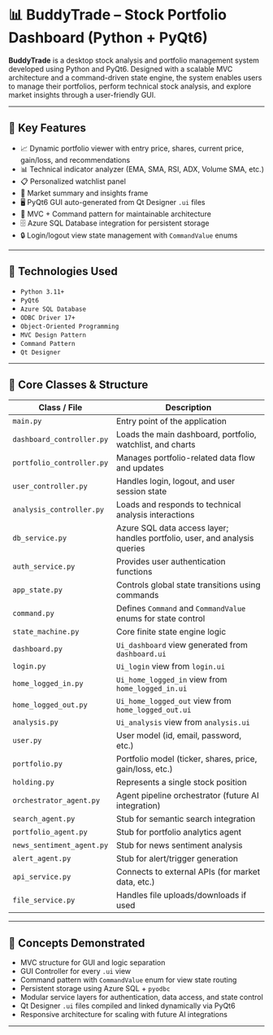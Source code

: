 # 📊 BuddyTrade – Stock Portfolio Dashboard (Python + PyQt6)

**BuddyTrade** is a desktop stock analysis and portfolio management system developed using Python and PyQt6. Designed with a scalable MVC architecture and a command-driven state engine, the system enables users to manage their portfolios, perform technical stock analysis, and explore market insights through a user-friendly GUI.

---

## 🚀 Key Features

- 📈 Dynamic portfolio viewer with entry price, shares, current price, gain/loss, and recommendations
- 📊 Technical indicator analyzer (EMA, SMA, RSI, ADX, Volume SMA, etc.)
- 📋 Personalized watchlist panel
- 📰 Market summary and insights frame
- 🖥️ PyQt6 GUI auto-generated from Qt Designer `.ui` files
- 🧠 MVC + Command pattern for maintainable architecture
- 🗄️ Azure SQL Database integration for persistent storage
- 🔒 Login/logout view state management with `CommandValue` enums

---

## 🔧 Technologies Used

- `Python 3.11+`
- `PyQt6`
- `Azure SQL Database`
- `ODBC Driver 17+`
- `Object-Oriented Programming`
- `MVC Design Pattern`
- `Command Pattern`
- `Qt Designer`

---

## 📁 Core Classes & Structure

| Class / File                      | Description                                                                 |
|-----------------------------------|-----------------------------------------------------------------------------|
| `main.py`                         | Entry point of the application                                              |
| `dashboard_controller.py`         | Loads the main dashboard, portfolio, watchlist, and charts                 |
| `portfolio_controller.py`         | Manages portfolio-related data flow and updates                            |
| `user_controller.py`              | Handles login, logout, and user session state                              |
| `analysis_controller.py`          | Loads and responds to technical analysis interactions                      |
| `db_service.py`                   | Azure SQL data access layer; handles portfolio, user, and analysis queries |
| `auth_service.py`                 | Provides user authentication functions                                     |
| `app_state.py`                    | Controls global state transitions using commands                           |
| `command.py`                      | Defines `Command` and `CommandValue` enums for state control               |
| `state_machine.py`                | Core finite state engine logic                                             |
| `dashboard.py`                    | `Ui_dashboard` view generated from `dashboard.ui`                          |
| `login.py`                        | `Ui_login` view from `login.ui`                                            |
| `home_logged_in.py`              | `Ui_home_logged_in` view from `home_logged_in.ui`                          |
| `home_logged_out.py`             | `Ui_home_logged_out` view from `home_logged_out.ui`                        |
| `analysis.py`                     | `Ui_analysis` view from `analysis.ui`                                      |
| `user.py`                         | User model (id, email, password, etc.)                                     |
| `portfolio.py`                    | Portfolio model (ticker, shares, price, gain/loss, etc.)                   |
| `holding.py`                      | Represents a single stock position                                         |
| `orchestrator_agent.py`          | Agent pipeline orchestrator (future AI integration)                        |
| `search_agent.py`                 | Stub for semantic search integration                                       |
| `portfolio_agent.py`              | Stub for portfolio analytics agent                                         |
| `news_sentiment_agent.py`         | Stub for news sentiment analysis                                           |
| `alert_agent.py`                  | Stub for alert/trigger generation                                          |
| `api_service.py`                  | Connects to external APIs (for market data, etc.)                          |
| `file_service.py`                 | Handles file uploads/downloads if used                                     |

---

## 🧠 Concepts Demonstrated

- MVC structure for GUI and logic separation
- GUI Controller for every `.ui` view
- Command pattern with `CommandValue` enum for view state routing
- Persistent storage using Azure SQL + `pyodbc`
- Modular service layers for authentication, data access, and state control
- Qt Designer `.ui` files compiled and linked dynamically via PyQt6
- Responsive architecture for scaling with future AI integrations

---
